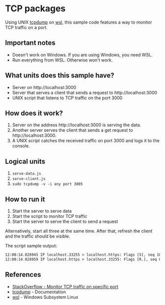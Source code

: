 # TCP packages

Using UNIX [tcpdump](https://www.tcpdump.org/index.html#documentation) on
[wsl](https://docs.microsoft.com/en-us/windows/wsl/install), this sample
code features a way to monitor TCP traffic on a port.

## Important notes

- Doesn't work on Windows. If you are using Windows, you need WSL.
- Run everything from WSL. Otherwise won't work.

## What units does this sample have?

- Server on http://localhost:3000
- Server that serves a client that sends a request to http://localhost:3000
- UNIX script that listens to TCP traffic on the port 3000

## How does it work?

1. Server on the address http://localhost:3000 is serving the data.
2. Another server serves the client that sends a get request to
   http://localhost:3000.
3. A UNIX script catches the received traffic on port 3000 and logs it to the
   console.

## Logical units

1. `serve-data.js`
2. `serve-client.js`
3. `sudo tcpdump -v -i any port 3005`

## How to run it

1. Start the server to serve data
2. Start the script to monitor TCP traffic
3. Start the server to serve the client to send a request

Alternatively, start all three at the same time. After that, refresh the client
and the traffic should be visible.

The script sample output:

```txt
12:08:14.028945 IP localhost.33255 > localhost.https: Flags [S], seq 1828376761, win 43690, options [mss 65495,sackOK,TS val 108010971 ecr 0,nop,wscale 7], length 0
12:08:14.028959 IP localhost.https > localhost.33255: Flags [R.], seq 0, ack 1828376762, win 0, length 0
```

## References

- [StackOverflow - Monitor TCP traffic on specific port](https://superuser.com/questions/604998/monitor-tcp-traffic-on-specific-port)
- [tcpdump](https://www.tcpdump.org/index.html#documentation) - Documentation
- [wsl](https://docs.microsoft.com/en-us/windows/wsl/install) - Windows Subsystem Linux
